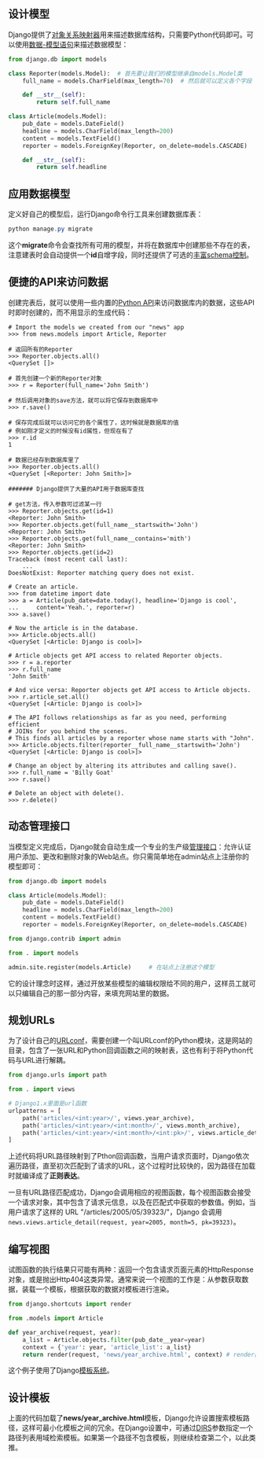 ## 设计模型

Django提供了[对象关系映射器](https://en.wikipedia.org/wiki/Object-relational_mapping)用来描述数据库结构，只需要Python代码即可。可以使用[数据-模型语句](https://docs.djangoproject.com/zh-hans/2.0/topics/db/models/)来描述数据模型：

```python
from django.db import models

class Reporter(models.Model):  # 首先要让我们的模型继承自models.Model类
    full_name = models.CharField(max_length=70)  # 然后就可以定义各个字段

    def __str__(self):
        return self.full_name

class Article(models.Model):
    pub_date = models.DateField()
    headline = models.CharField(max_length=200)
    content = models.TextField()
    reporter = models.ForeignKey(Reporter, on_delete=models.CASCADE)

    def __str__(self):
        return self.headline
```

## 应用数据模型

定义好自己的模型后，运行Django命令行工具来创建数据库表：

```powershell
python manage.py migrate
```

这个**migrate**命令会查找所有可用的模型，并将在数据库中创建那些不存在的表，注意建表时会自动提供一个**id**自增字段，同时还提供了可选的[丰富schema控制](https://docs.djangoproject.com/zh-hans/2.0/topics/migrations/)。

## 便捷的API来访问数据

创建完表后，就可以使用一些内置的[Python API](https://docs.djangoproject.com/zh-hans/2.0/topics/db/queries/)来访问数据库内的数据，这些API时即时创建的，而不用显示的生成代码：

```shell
# Import the models we created from our "news" app
>>> from news.models import Article, Reporter

# 返回所有的Reporter
>>> Reporter.objects.all()
<QuerySet []>

# 首先创建一个新的Reporter对象
>>> r = Reporter(full_name='John Smith')

# 然后调用对象的save方法，就可以将它保存到数据库中
>>> r.save()

# 保存完成后就可以访问它的各个属性了，这时候就是数据库的值
# 例如刚才定义的时候没有id属性，但现在有了
>>> r.id
1

# 数据已经存到数据库里了
>>> Reporter.objects.all()
<QuerySet [<Reporter: John Smith>]>

####### Django提供了大量的API用于数据库查找

# get方法，传入参数可过滤某一行
>>> Reporter.objects.get(id=1)
<Reporter: John Smith>
>>> Reporter.objects.get(full_name__startswith='John')
<Reporter: John Smith>
>>> Reporter.objects.get(full_name__contains='mith')
<Reporter: John Smith>
>>> Reporter.objects.get(id=2)
Traceback (most recent call last):
    ...
DoesNotExist: Reporter matching query does not exist.

# Create an article.
>>> from datetime import date
>>> a = Article(pub_date=date.today(), headline='Django is cool',
...     content='Yeah.', reporter=r)
>>> a.save()

# Now the article is in the database.
>>> Article.objects.all()
<QuerySet [<Article: Django is cool>]>

# Article objects get API access to related Reporter objects.
>>> r = a.reporter
>>> r.full_name
'John Smith'

# And vice versa: Reporter objects get API access to Article objects.
>>> r.article_set.all()
<QuerySet [<Article: Django is cool>]>

# The API follows relationships as far as you need, performing efficient
# JOINs for you behind the scenes.
# This finds all articles by a reporter whose name starts with "John".
>>> Article.objects.filter(reporter__full_name__startswith='John')
<QuerySet [<Article: Django is cool>]>

# Change an object by altering its attributes and calling save().
>>> r.full_name = 'Billy Goat'
>>> r.save()

# Delete an object with delete().
>>> r.delete()
```

## 动态管理接口

当模型定义完成后，Django就会自动生成一个专业的生产级[管理接口](https://docs.djangoproject.com/zh-hans/2.0/ref/contrib/admin/)：允许认证用户添加、更改和删除对象的Web站点。你只需简单地在admin站点上注册你的模型即可：

```python
from django.db import models

class Article(models.Model):
    pub_date = models.DateField()
    headline = models.CharField(max_length=200)
    content = models.TextField()
    reporter = models.ForeignKey(Reporter, on_delete=models.CASCADE)
```

```python
from django.contrib import admin

from . import models

admin.site.register(models.Article)		# 在站点上注册这个模型
```

它的设计理念时这样，通过开放某些模型的编辑权限给不同的用户，这样员工就可以只编辑自己的那一部分内容，来填充网站里的数据。

## 规划URLs

为了设计自己的[URLconf](https://docs.djangoproject.com/zh-hans/2.0/topics/http/urls/)，需要创建一个叫URLconf的Python模块，这是网站的目录，包含了一张URL和Python回调函数之间的映射表，这也有利于将Python代码与URL进行解耦。

```python
from django.urls import path

from . import views

# Django1.x里面是url函数
urlpatterns = [
    path('articles/<int:year>/', views.year_archive),
    path('articles/<int:year>/<int:month>/', views.month_archive),
    path('articles/<int:year>/<int:month>/<int:pk>/', views.article_detail),
]
```

上述代码将URL路径映射到了Pthon回调函数，当用户请求页面时，Django依次遍历路径，直至初次匹配到了请求的URL，这个过程时比较快的，因为路径在加载时就编译成了**正则表达**。

一旦有URL路径匹配成功，Django会调用相应的视图函数，每个视图函数会接受一个请求对象，其中包含了请求元信息，以及在匹配式中获取的参数值。例如，当用户请求了这样的 URL "/articles/2005/05/39323/"，Django 会调用 `news.views.article_detail(request, year=2005, month=5, pk=39323)`。

## 编写视图

试图函数的执行结果只可能有两种：返回一个包含请求页面元素的HttpResponse对象，或是抛出Http404这类异常。通常来说一个视图的工作是：从参数获取数据，装载一个模板，根据获取的数据对模板进行渲染。

```python
from django.shortcuts import render

from .models import Article

def year_archive(request, year):
    a_list = Article.objects.filter(pub_date__year=year)
    context = {'year': year, 'article_list': a_list}
    return render(request, 'news/year_archive.html', context) # render函数
```

这个例子使用了Django[模板系统](https://docs.djangoproject.com/zh-hans/2.0/topics/templates/)。

## 设计模板

上面的代码加载了**news/year_archive.html**模板，Django允许设置搜索模板路径，这样可最小化模板之间的冗余。在Django设置中，可通过[DIRS](https://docs.djangoproject.com/zh-hans/2.0/ref/settings/#std:setting-TEMPLATES-DIRS)参数指定一个路径列表用域检索模板。如果第一个路径不包含模板，则继续检查第二个，以此类推。